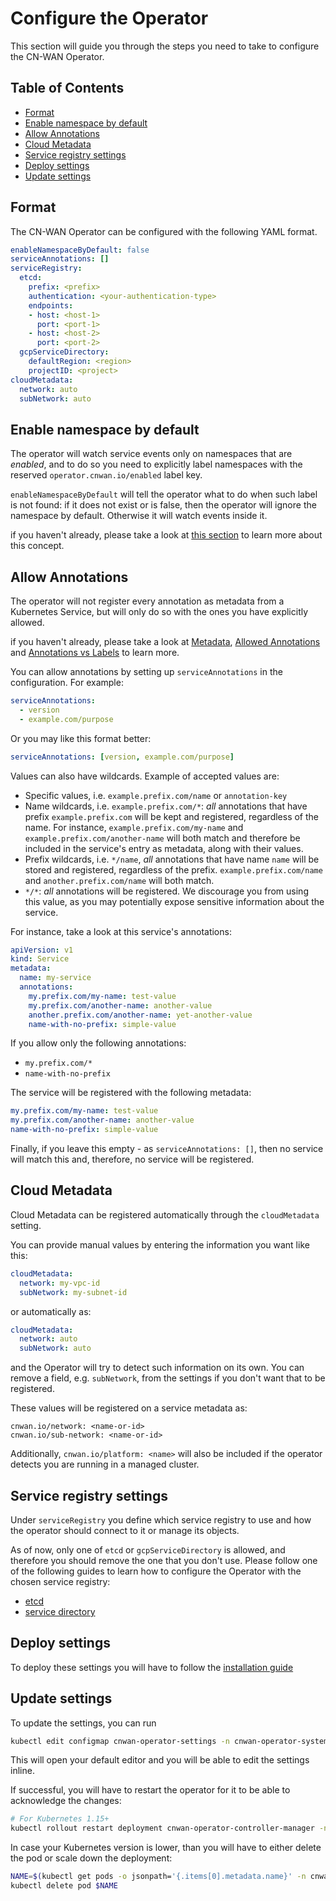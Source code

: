 # Configure the Operator

This section will guide you through the steps you need to take to configure the CN-WAN Operator.

## Table of Contents

* [Format](#format)
* [Enable namespace by default](#enable-namespace-by-default)
* [Allow Annotations](#allow-annotations)
* [Cloud Metadata](#cloud-metadata)
* [Service registry settings](#service-registry-settings)
* [Deploy settings](#deploy-settings)
* [Update settings](#update-settings)

## Format

The CN-WAN Operator can be configured with the following YAML format.

```yaml
enableNamespaceByDefault: false
serviceAnnotations: []
serviceRegistry:
  etcd:
    prefix: <prefix>
    authentication: <your-authentication-type>
    endpoints:
    - host: <host-1>
      port: <port-1>
    - host: <host-2>
      port: <port-2>
  gcpServiceDirectory:
    defaultRegion: <region>
    projectID: <project>
cloudMetadata:
  network: auto
  subNetwork: auto
```

## Enable namespace by default

The operator will watch service events only on namespaces that are *enabled*, and to do so you need to explicitly label namespaces with the reserved `operator.cnwan.io/enabled` label key.

`enableNamespaceByDefault` will tell the operator what to do when such label is not found: if it does not exist or is false, then the operator will ignore the namespace by default. Otherwise it will watch events inside it.

if you haven't already, please take a look at [this section](./concepts.md#enable-namespaces) to learn more about this concept.

## Allow Annotations

The operator will not register every annotation as metadata from a Kubernetes Service, but will only do so with the ones you have explicitly allowed.

if you haven't already, please take a look at [Metadata](./concepts.md#metadata), [Allowed Annotations](./concepts.md#allowed-annotations) and [Annotations vs Labels](./concepts.md#annotations-vs-labels) to learn more.

You can allow annotations by setting up `serviceAnnotations` in the configuration. For example:

```yaml
serviceAnnotations:
  - version
  - example.com/purpose
```

Or you may like this format better:

```yaml
serviceAnnotations: [version, example.com/purpose]
```

Values can also have wildcards. Example of accepted values are:

* Specific values, i.e. `example.prefix.com/name` or `annotation-key`
* Name wildcards, i.e. `example.prefix.com/*`: *all* annotations that have prefix `example.prefix.com` will be kept and registered, regardless of the name. For instance, `example.prefix.com/my-name` and `example.prefix.com/another-name` will both match and therefore be included in the service's entry as metadata, along with their values.
* Prefix wildcards, i.e. `*/name`, *all* annotations that have name `name` will be stored and registered, regardless of the prefix. `example.prefix.com/name` and `another.prefix.com/name` will both match.
* `*/*`: *all* annotations will be registered. We discourage you from using this value, as you may potentially expose sensitive information about the service.

For instance, take a look at this service's annotations:

```yaml
apiVersion: v1
kind: Service
metadata:
  name: my-service
  annotations:
    my.prefix.com/my-name: test-value
    my.prefix.com/another-name: another-value
    another.prefix.com/another-name: yet-another-value
    name-with-no-prefix: simple-value
```

If you allow only the following annotations:

* `my.prefix.com/*`
* `name-with-no-prefix`

The service will be registered with the following metadata:

```yaml
my.prefix.com/my-name: test-value
my.prefix.com/another-name: another-value
name-with-no-prefix: simple-value
```

Finally, if you leave this empty - as `serviceAnnotations: []`, then no service will match this and, therefore, no service will be registered.

## Cloud Metadata

Cloud Metadata can be registered automatically through the `cloudMetadata` setting.

You can provide manual values by entering the information you want like this:

```yaml
cloudMetadata:
  network: my-vpc-id
  subNetwork: my-subnet-id
```

or automatically as:

```yaml
cloudMetadata:
  network: auto
  subNetwork: auto
```

and the Operator will try to detect such information on its own. You can remove a field, e.g. `subNetwork`, from the settings if you don't want that to be registered.

These values will be registered on a service metadata as:

```text
cnwan.io/network: <name-or-id>
cnwan.io/sub-network: <name-or-id>
```

Additionally, `cnwan.io/platform: <name>` will also be included if the operator detects you are running in a managed cluster.

## Service registry settings

Under `serviceRegistry` you define which service registry to use and how the operator should connect to it or manage its objects.

As of now, only one of `etcd` or `gcpServiceDirectory` is allowed, and therefore you should remove the one that you don't use. Please follow one of the following guides to learn how to configure the Operator with the chosen service registry:

* [etcd](./etcd/operator_configuration.md)
* [service directory](./gcp_service_directory/configure_with_operator.md)

## Deploy settings

To deploy these settings you will have to follow the [installation guide](./install.md)

## Update settings

To update the settings, you can run

```bash
kubectl edit configmap cnwan-operator-settings -n cnwan-operator-system
```

This will open your default editor and you will be able to edit the settings inline.

If successful, you will have to restart the operator for it to be able to acknowledge the changes:

```bash
# For Kubernetes 1.15+
kubectl rollout restart deployment cnwan-operator-controller-manager -n cnwan-operator-system
```

In case your Kubernetes version is lower, than you will have to either delete the pod or scale down the deployment:

```bash
NAME=$(kubectl get pods -o jsonpath='{.items[0].metadata.name}' -n cnwan-operator-system)
kubectl delete pod $NAME
```
